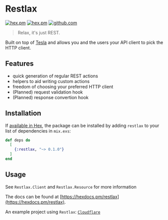 # Restlax
[![hex.pm](https://img.shields.io/hexpm/v/restlax.svg)](https://hex.pm/packages/restlax)
[![hex.pm](https://img.shields.io/hexpm/l/restlax.svg)](https://hex.pm/packages/restlax)
[![github.com](https://img.shields.io/github/last-commit/princemaple/restlax.svg)](https://github.com/princemaple/restlax)

> Relax, it's just REST.

Built on top of [Tesla](https://github.com/teamon/tesla) and allows you and the users your API client
to pick the HTTP client.

## Features

- quick generation of regular REST actions
- helpers to aid writing custom actions
- freedom of choosing your preferred HTTP client
- (Planned) request validation hook
- (Planned) response convertion hook

## Installation

If [available in Hex](https://hex.pm/docs/publish), the package can be installed
by adding `restlax` to your list of dependencies in `mix.exs`:

```elixir
def deps do
  [
    {:restlax, "~> 0.1.0"}
  ]
end
```

## Usage

See `Restlax.Client` and `Restlax.Resource` for more information

The docs can be found at [https://hexdocs.pm/restlax](https://hexdocs.pm/restlax).

An example project using `Restlax`: [`Cloudflare`](https://hexdocs.pm/cloudflare)
